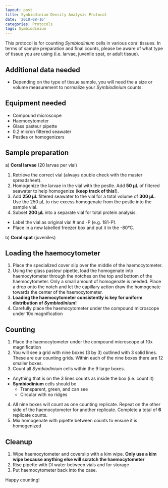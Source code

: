 ```yaml
---
layout: post
title: Symbiodinium Density Analysis Protocol
date: '2018-08-16'
categories: Protocols
tags: Symbiodinium
---
```


This protocol is for counting *Symbiodinium* cells in various coral tissues. In terms of sample preparation and final counts, please be aware of what type of tissue you are using (i.e. larvae, juvenile spat, or adult tissue).

## Additional data needed
* Depending on the type of tissue sample, you will need the a size or volume measurement to normalize your *Symbiodinium* counts.

## Equipment needed
* Compound microscope
* Haemocytometer
* Glass pasteur pipette
* 0.2 micron filtered seawater
* Pestles or homogenizers

## Sample preparation

a) **Coral larvae** (20 larvae per vial)
1. Retrieve the correct vial (always double check with the master spreadsheet).
2. Homogenize the larvae in the vial with the pestle. Add **50 &mu;L** of filtered seawater to help homogenize (**keep track of this!**).
3. Add **250 &mu;L** filtered seawater to the vial for a total volume of **300 &mu;L**. Use the 250 &mu;L to rise excess homogenate from the pestle into the sample vial.
4. Subset **200 &mu;L** into a separate vial for total protein analysis.
  * Label the vial as original vial # and -P (e.g. 181-P).
  * Place in a new labelled freezer box and put it in the -80°C.

b) **Coral spat** (juveniles)

## Loading the haemocytometer

1. Place the specialized cover slip over the middle of the haemocytometer.
2. Using the glass pasteur pipette, load the homogenate into haemocytometer through the notches on the top and bottom of the haemocytometer. Only a small amount of homogenate is needed. Place a drop onto the notch and let the capillary action draw the homogenate towards the center of the haemocytometer.
3. **Loading the haemocytometer consistently is key for uniform distribution of *Symbiodinium*!**
4. Carefully place the haemocytometer under the compound microscope under 10x magnification

## Counting

1. Place the haemocytometer under the compound microscope at 10x magnification
2. You will see a grid with nine boxes (3 by 3) outlined with 3 solid lines. These are our counting grids. Within each of the nine boxes there are 12 smaller boxes.
3. Count all *Symbiodinium* cells within the 9 large boxes.
  * Anything that is on the 3 lines counts as inside the box (i.e. count it)
  * **Symbiodinium** cells should be
    * Transparent, green, and can see
    * Circular with no ridges
4. All nine boxes will count as one counting replicate. Repeat on the other side of the haemocytometer for another replicate. Complete a total of **6** replicate counts.
5. Mix homogenate with pipette between counts to ensure it is homogenized

## Cleanup
1. Wipe haemocytometer and coverslip with a kim wipe. **Only use a kim wipe because anything else will scratch the haemocytometer**
2. Rise pipette with DI water between vials and for storage
3. Put haemocytometer back into the case.

Happy counting!
